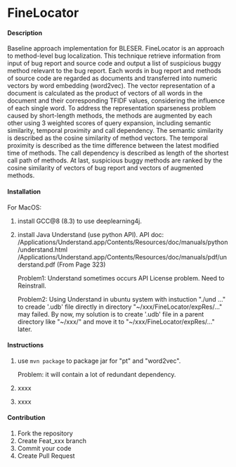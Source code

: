 # FineLocator

#### Description

Baseline approach implementation for BLESER.
FineLocator is an approach to method-level bug localization. This technique retrieve information from input of bug report and source code and output a list of suspicious buggy method relevant to the bug report. 
Each words in bug report and methods of source code are regarded as documents and transferred into numeric vectors by word embedding (word2vec). The vector representation of a document is calculated as the product of vectors of all words in the document and their corresponding TFIDF values, considering the influence of each single word.
To address the representation sparseness problem caused by short-length methods, the methods are augmented by each other using 3 weighted scores of query expansion, including semantic similarity, temporal proximity and call dependency. The semantic similarity is described as the cosine similarity of method vectors. The temporal proximity is described as the time difference between the latest modified time of methods. The call dependency is described as length of the shortest call path of methods. At last, suspicious buggy methods are ranked by the cosine similarity of vectors of bug report and vectors of augmented methods.

#### Installation

For MacOS:
1. install GCC@8 (8.3) to use deeplearning4j.

2. install Java Understand (use python API).
   API doc: 
   /Applications/Understand.app/Contents/Resources/doc/manuals/python/understand.html
   /Applications/Understand.app/Contents/Resources/doc/manuals/pdf/understand.pdf  (From Page 323)
   
   Problem1: Understand sometimes occurs API License problem. Need to Reinstrall.
   
   Problem2: Using Understand in ubuntu system with instuction "./und …" to creade '.udb' file directly in directory "~/xxx/FineLocator/expRes/…" may failed. By now, my solution is to create '.udb' file in a parent directory like "~/xxx/" and move it to "~/xxx/FineLocator/expRes/…" later.

#### Instructions

1. use `mvn package` to package jar for "pt" and "word2vec".

   Problem: it will contain a lot of redundant dependency.

2. xxxx

3. xxxx

#### Contribution

1. Fork the repository
2. Create Feat_xxx branch
3. Commit your code
4. Create Pull Request
